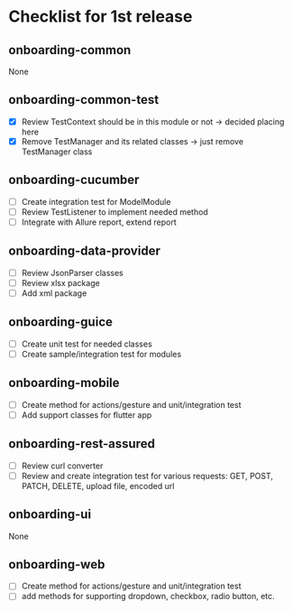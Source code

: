 # Checklist for 1st release

## onboarding-common
None

## onboarding-common-test

- [x] Review TestContext should be in this module or not -> decided placing here
- [x] Remove TestManager and its related classes -> just remove TestManager class

## onboarding-cucumber

- [ ] Create integration test for ModelModule
- [ ] Review TestListener to implement needed method
- [ ] Integrate with Allure report, extend report

## onboarding-data-provider

- [ ] Review JsonParser classes 
- [ ] Review xlsx package
- [ ] Add xml package

## onboarding-guice

- [ ] Create unit test for needed classes
- [ ] Create sample/integration test for modules

## onboarding-mobile

- [ ] Create method for actions/gesture and unit/integration test
- [ ] Add support classes for flutter app

## onboarding-rest-assured

- [ ] Review curl converter 
- [ ] Review and create integration test for various requests: GET, POST, PATCH, DELETE, upload file, encoded url

## onboarding-ui
None 

## onboarding-web
- [ ] Create method for actions/gesture and unit/integration test
- [ ] add methods for supporting dropdown, checkbox, radio button, etc.
